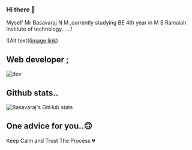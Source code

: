 ### Hi there 👋

Myself Mr Basavaraj N M ,currently studying BE 4th year in M S Ramaiah Institute of technology......!

![Alt text]([image link](https://www.freecodecamp.org/news/content/images/2022/07/git-github.png))


Web developer ; 
-------------------------------------------------------------------------------------------------------------------------------------------------------------------------
![dev](https://user-images.githubusercontent.com/95290162/173196765-bdadf028-ed03-4932-b576-cd4b1c501842.jpg)



Github stats..
-------------------------------------------------------------------------------------------------------------------------------------------------------------------------
![Basavaraj's GitHub stats](https://github-readme-stats.vercel.app/api?username=basavarajworld&theme=dark&show_icons=true)

One advice for you..🙃
-------------------------------------------------------------------------------------------------------------------------------------------------------------------------
Keep Calm and Trust The Process 💔

